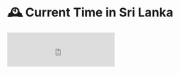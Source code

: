 # 🕰️ Current Time in Sri Lanka

<iframe src="https://free.timeanddate.com/clock/i8yo61mb/n432/tlk/ttc" frameborder="0" width="250" height="80"></iframe>
